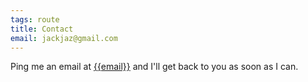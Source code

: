 ```yaml
---
tags: route
title: Contact
email: jackjaz@gmail.com
---
```

    
Ping me an email at [{{email}}](mailto:{{email}})</a> and I'll get back to you as soon as I
can.
